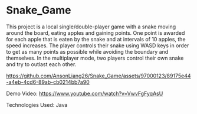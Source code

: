 # Snake_Game
This project is a local single/double-player game with a snake moving around the board, eating apples and gaining points. One point is awarded for each apple that is eaten by the snake and at intervals of 10 apples, the speed increases. The player controls their snake using WASD keys in order to get as many points as possible while avoiding the boundary and themselves. In the multiplayer mode, two players control their own snake and try to outlast each other.

https://github.com/AnsonLiang26/Snake_Game/assets/97000123/89175e44-a4eb-4cd6-89ab-cb0214bb7a90

Demo Video: https://www.youtube.com/watch?v=VwvFgFyqAsU

Technologies Used: Java
